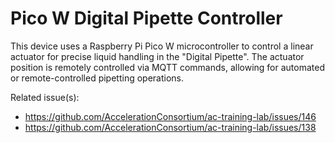 # Pico W Digital Pipette Controller

This device uses a Raspberry Pi Pico W microcontroller to control a linear actuator for precise liquid handling in the "Digital Pipette". The actuator position is remotely controlled via MQTT commands, allowing for automated or remote-controlled pipetting operations.

Related issue(s):

- https://github.com/AccelerationConsortium/ac-training-lab/issues/146
- https://github.com/AccelerationConsortium/ac-training-lab/issues/138
